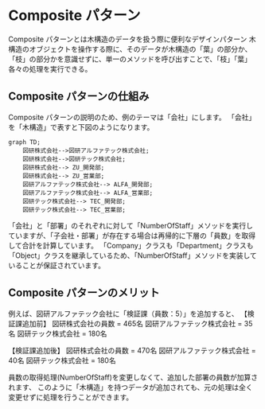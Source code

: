 # Composite パターン
Composite パターンとは木構造のデータを扱う際に便利なデザインパターン
木構造のオブジェクトを操作する際に、そのデータが木構造の「葉」の部分か、「枝」の部分かを意識せずに、単一のメソッドを呼び出すことで、「枝」「葉」各々の処理を実行できる。

## Composite パターンの仕組み
Composite パターンの説明のため、例のテーマは「会社」にします。
「会社」を「木構造」で表すと下図のようになります。
```mermaid
graph TD;
    図研株式会社-->図研アルファテック株式会社;
    図研株式会社-->図研テック株式会社;
    図研株式会社--> ZU_開発部;
    図研株式会社--> ZU_営業部;
    図研アルファテック株式会社--> ALFA_開発部;
    図研アルファテック株式会社--> ALFA_営業部;
    図研テック株式会社--> TEC_開発部;
    図研テック株式会社--> TEC_営業部;
```

「会社」と「部署」のそれぞれに対して「NumberOfStaff」メソッドを実行していますが、「子会社・部署」が存在する場合は再帰的に下層の「員数」を取得して合計を計算しています。
「Company」クラスも「Department」クラスも「Object」クラスを継承しているため、「NumberOfStaff」メソッドを実装していることが保証されています。

## Composite パターンのメリット
例えば、図研アルファテック会社に「検証課（員数：5）」を追加すると、
【検証課追加前】
図研株式会社の員数 = 465名
図研アルファテック株式会社 = 35名
図研テック株式会社 = 180名

【検証課追加後】
図研株式会社の員数 = 470名
図研アルファテック株式会社 = 40名
図研テック株式会社 = 180名

員数の取得処理(NumberOfStaff)を変更しなくて、追加した部署の員数が加算されます、
このように「木構造」を持つデータが追加されても、元の処理は全く変更せずに処理を行うことができます。